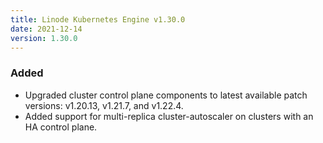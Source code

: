 ```yaml
---
title: Linode Kubernetes Engine v1.30.0
date: 2021-12-14
version: 1.30.0
---
```


### Added

- Upgraded cluster control plane components to latest available patch versions: v1.20.13, v1.21.7, and v1.22.4.
- Added support for multi-replica cluster-autoscaler on clusters with an HA control plane.
